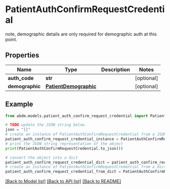 # PatientAuthConfirmRequestCredential

note, demographic details are only required for demographic auth at this point.

## Properties

Name | Type | Description | Notes
------------ | ------------- | ------------- | -------------
**auth_code** | **str** |  | [optional] 
**demographic** | [**PatientDemographic**](PatientDemographic.md) |  | [optional] 

## Example

```python
from abdm.models.patient_auth_confirm_request_credential import PatientAuthConfirmRequestCredential

# TODO update the JSON string below
json = "{}"
# create an instance of PatientAuthConfirmRequestCredential from a JSON string
patient_auth_confirm_request_credential_instance = PatientAuthConfirmRequestCredential.from_json(json)
# print the JSON string representation of the object
print(PatientAuthConfirmRequestCredential.to_json())

# convert the object into a dict
patient_auth_confirm_request_credential_dict = patient_auth_confirm_request_credential_instance.to_dict()
# create an instance of PatientAuthConfirmRequestCredential from a dict
patient_auth_confirm_request_credential_from_dict = PatientAuthConfirmRequestCredential.from_dict(patient_auth_confirm_request_credential_dict)
```
[[Back to Model list]](../README.md#documentation-for-models) [[Back to API list]](../README.md#documentation-for-api-endpoints) [[Back to README]](../README.md)


